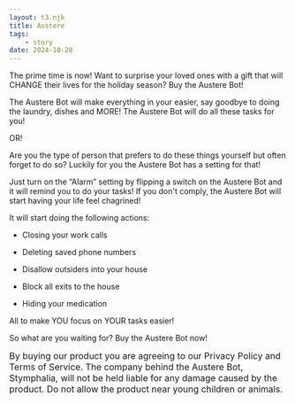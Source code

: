 ```yaml
---
layout: t3.njk
title: Austere
tags:
    - story
date: 2024-10-28
---
```


The prime time is now! Want to surprise your loved ones with a gift that will CHANGE their lives for the holiday season? Buy the Austere Bot!

The Austere Bot will make everything in your easier, say goodbye to doing the laundry, dishes and MORE! The Austere Bot will do all these tasks for you!

OR!

Are you the type of person that prefers to do these things yourself but often forget to do so? Luckily for you the Austere Bot has a setting for that!

Just turn on the “Alarm” setting by flipping a switch on the Austere Bot and it will remind you to do your tasks! If you don't comply, the Austere Bot will start having your life feel chagrined!

It will start doing the following actions:

- Closing your work calls

- Deleting saved phone numbers

- Disallow outsiders into your house

- Block all exits to the house

- Hiding your medication

All to make YOU focus on YOUR tasks easier!

So what are you waiting for? Buy the Austere Bot now!


<div style="font-size:16px;" class="bx1">
By buying our product you are agreeing to our Privacy Policy and Terms of Service. The company behind the Austere Bot, Stymphalia, will not be held liable for any damage caused by the product. Do not allow the product near young children or animals.
</div>
